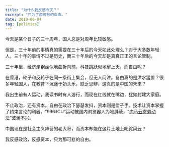 ```yaml
---
title: "为什么我反感今天？"
excerpt: "只为了那可悲的自由。"
date: 2019-06-04
tag: [politics]
---
```

今天是某个日子的三十周年，国人总是对周年比较敏感。

但是，三十年前的事情真的需要在三十年后的今天如此处理么？对于大多数年轻人，三十年的事情不过是历史，而三十年后的今天却是真真正正的言论管制。

三十年里，经济走钢丝似地曲折向前，科技跳跃似地窜上天，而自由呢？

在香港，轮子和反轮子在同一条街上集会，但无人问津。自由真的是洪水猛兽？很多年轻国人，在教育下沉迷于奶头乐，缺乏思辨，这真的是中国的未来？

我出生前有人运动，我读书时有人游行，而现在红线就在嘴边，犹如封建大家庭。

不止政治，还有资本。自由在政治下瑟瑟发抖，资本则是侩子手。技术让资本掌握了约束言论的利器，“996.ICU”运动被国内浏览器人为地屏蔽，“[向马云寄劳动法][1]”波澜不兴。

中国现在是社会主义阵营的老大哥，而资本却能在这片土地上叱诧风云？

我反感政治，反感资本，只为那可悲的自由。

[1]:https://github.com/CPdogson/996action/blob/master/JackMa-law.md
